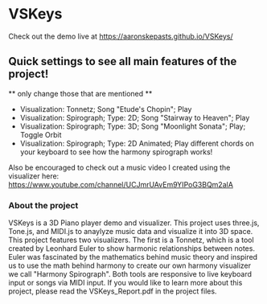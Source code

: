 # VSKeys
Check out the demo live at https://aaronskepasts.github.io/VSKeys/ 

## Quick settings to see all main features of the project!
** only change those that are mentioned **
- Visualization: Tonnetz; Song "Etude's Chopin"; Play
- Visualization: Spirograph; Type: 2D; Song "Stairway to Heaven"; Play
- Visualization: Spirograph; Type: 3D; Song "Moonlight Sonata"; Play; Toggle Orbit
- Visualization: Spirograph; Type: 2D Animated; Play different chords on your keyboard to see how the harmony spirograph works!

Also be encouraged to check out a music video I created using the visualizer here: https://www.youtube.com/channel/UCJmrUAvEm9YIPoG3BQm2alA

### About the project

VSKeys is a 3D Piano player demo and visualizer. This project uses three.js, Tone.js, and MIDI.js to anaylyze music data and visualize it into 3D space. This project features two visualizers. The first is a Tonnetz, which is a tool created by Leonhard Euler to show harmonic relationships between notes. Euler was fascinated by the mathematics behind music theory and inspired us to use the math behind harmony to create our own harmony visualizer we call "Harmony Spirograph". Both tools are responsive to live keyboard input or songs via MIDI input. If you would like to learn more about this project, please read the VSKeys_Report.pdf in the project files.
